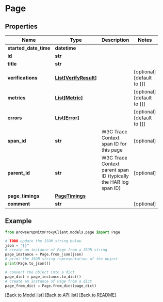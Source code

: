 # Page


## Properties

Name | Type | Description | Notes
------------ | ------------- | ------------- | -------------
**started_date_time** | **datetime** |  | 
**id** | **str** |  | 
**title** | **str** |  | 
**verifications** | [**List[VerifyResult]**](VerifyResult.md) |  | [optional] [default to []]
**metrics** | [**List[Metric]**](Metric.md) |  | [optional] [default to []]
**errors** | [**List[Error]**](Error.md) |  | [optional] [default to []]
**span_id** | **str** | W3C Trace Context span ID for this page | [optional] 
**parent_id** | **str** | W3C Trace Context parent span ID (typically the HAR log span ID) | [optional] 
**page_timings** | [**PageTimings**](PageTimings.md) |  | 
**comment** | **str** |  | [optional] 

## Example

```python
from BrowserUpMitmProxyClient.models.page import Page

# TODO update the JSON string below
json = "{}"
# create an instance of Page from a JSON string
page_instance = Page.from_json(json)
# print the JSON string representation of the object
print(Page.to_json())

# convert the object into a dict
page_dict = page_instance.to_dict()
# create an instance of Page from a dict
page_from_dict = Page.from_dict(page_dict)
```
[[Back to Model list]](../README.md#documentation-for-models) [[Back to API list]](../README.md#documentation-for-api-endpoints) [[Back to README]](../README.md)


